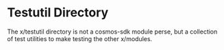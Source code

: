 # Testutil Directory

The x/testutil directory is not a cosmos-sdk module perse, but a collection of test utilities to make testing the other x/modules. 